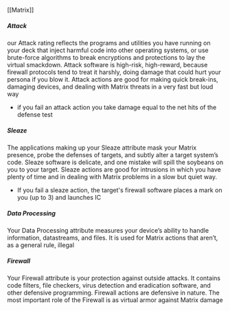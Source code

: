 [[Matrix]]

##### Attack
our Attack rating reflects the programs and utilities you have running on your deck that inject harmful code into other operating systems, or use brute-force algorithms to break encryptions and protections to lay the virtual smackdown. Attack software is high-risk, high-reward, because firewall protocols tend to treat it harshly, doing damage that could hurt your persona if you blow it. Attack actions are good for making quick break-ins, damaging devices, and dealing with Matrix threats in a very fast but loud way
- if you fail an attack action you take damage equal to the net hits of the defense test

##### Sleaze
The applications making up your Sleaze attribute mask your Matrix presence, probe the defenses of targets, and subtly alter a target system’s code. Sleaze software is delicate, and one mistake will spill the soybeans on you to your target. Sleaze actions are good for intrusions in which you have plenty of time and in dealing with Matrix problems in a slow but quiet way.
- If you fail a sleaze action, the target's firewall software places a mark on you (up to 3) and launches IC

##### Data Processing
Your Data Processing attribute measures your device’s ability to handle information, datastreams, and files. It is used for Matrix actions that aren’t, as a general rule, illegal

##### Firewall
Your Firewall attribute is your protection against outside attacks. It contains code filters, file checkers, virus detection and eradication software, and other defensive programming. Firewall actions are defensive in nature. The most important role of the Firewall is as virtual armor against Matrix damage